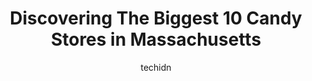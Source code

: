 ---
layout: ampstory
image: https://i0.wp.com/paketmu.com/wp-content/uploads/2023/06/the-candy-cottage-0-in-massachusetts-1686367088.jpeg?resize=640,853
author: techidn
featured: false
description: Explore the diverse Candy Store scene in Massachusetts, home to an incredible selection of 10 establishments catering to every taste. Whether youre in search of iconic favorites or undiscov
title: Discovering The Biggest 10 Candy Stores in Massachusetts
cover:
   title: Discovering The Biggest 10 Candy Stores in Massachusetts
   subtitle: RICKPATE
   background: https://paketmu.com/wp-content/uploads/2023/06/the-candy-cottage-0-in-massachusetts-1686367088.jpeg

pages: 
 - layout: thirds
   top: <h1>#1 Hilliards Chocolates</h1>
   bottom: "<p>so I hadnt been there in about 10 years I was happy that they hadnt changed the quality. We purchased two different size boxes of a variety of chocolates and all delici</p>"
   background: https://paketmu.com/wp-content/uploads/2023/06/the-candy-cottage-1-in-massachusetts-1686367088.jpeg
   backgroundblur: true
 - layout: thirds
   top: <h1>#2 Colonial Candies</h1>
   bottom: "<p>Beautiful building with an old fashioned style, aisles full of candies and treats, a bit pricey. Ice cream available as well with a sundae bar, but not open on weekdays.</p>"
   background: https://paketmu.com/wp-content/uploads/2023/06/the-candy-cottage-2-in-massachusetts-1686367090.jpeg
   cta:
      link: https://paketmu.com/discovering-the-biggest-10-candy-stores-in-massachusetts/
      text: Discovering The Biggest 10 Candy Stores in Massachusetts
 - layout: thirds
   top: <h1>#3 The Penny Candy Store</h1>
   bottom: "<p>Great selection of candy but the selection has certainly changed a bit since new ownership of this business took over. Lots of vintage candy that you would have trouble f</p>"
   background: https://paketmu.com/wp-content/uploads/2023/06/the-candy-cottage-3-in-massachusetts-1686367090.jpeg
   cta:
      link: https://paketmu.com/discovering-the-biggest-10-candy-stores-in-massachusetts/
      text: Discovering The Biggest 10 Candy Stores in Massachusetts
 - layout: thirds
   top: <h1>#4 Wayside Country Store</h1>
   bottom: "<p>1015 Boston Post Rd E #1, Marlborough, MA 01752, United States</p>"
   background: https://images.unsplash.com/photo-1540457036297-448b6b99e91c?ixlib=rb-4.0.3&ixid=MnwxMjA3fDB8MHxwaG90by1wYWdlfHx8fGVufDB8fHx8&auto=format&fit=crop&w=640&h=853&q=80
   cta:
      link: https://paketmu.com/discovering-the-biggest-10-candy-stores-in-massachusetts/
      text: Discovering The Biggest 10 Candy Stores in Massachusetts
 - layout: thirds
   top: <h1>#5 Mrs Nelsons Candy House</h1>
   bottom: "<p>292 Chelmsford St, Chelmsford, MA 01824, United States</p>"
   background: https://images.unsplash.com/photo-1533998839656-76f5e4b2bccb?ixlib=rb-4.0.3&ixid=MnwxMjA3fDB8MHxwaG90by1wYWdlfHx8fGVufDB8fHx8&auto=format&fit=crop&w=640&h=853&q=80
   cta:
      link: https://paketmu.com/discovering-the-biggest-10-candy-stores-in-massachusetts/
      text: Discovering The Biggest 10 Candy Stores in Massachusetts
 - layout: thirds
   top: <h1>#6 Lolli & Pops</h1>
   bottom: "<p>1245 Worcester St, Natick, MA 01760, United States</p>"
   background: https://images.unsplash.com/photo-1564951434112-64d74cc2a2d7?ixlib=rb-4.0.3&ixid=MnwxMjA3fDB8MHxwaG90by1wYWdlfHx8fGVufDB8fHx8&auto=format&fit=crop&w=640&h=853&q=80
   cta:
      link: https://paketmu.com/discovering-the-biggest-10-candy-stores-in-massachusetts/
      text: Discovering The Biggest 10 Candy Stores in Massachusetts
 - layout: thirds
   top: <h1>#7 Pinches & Pounds</h1>
   bottom: "<p>785 Bedford St, Whitman, MA 02382, United States</p>"
   background: https://images.unsplash.com/photo-1549241520-425e3dfc01cb?ixlib=rb-4.0.3&ixid=MnwxMjA3fDB8MHxwaG90by1wYWdlfHx8fGVufDB8fHx8&auto=format&fit=crop&w=640&h=853&q=80
   cta:
      link: https://paketmu.com/discovering-the-biggest-10-candy-stores-in-massachusetts/
      text: Discovering The Biggest 10 Candy Stores in Massachusetts
 - layout: thirds
   middle: Continue reading...
   background: https://images.unsplash.com/photo-1608501821300-4f99e58bba77?ixlib=rb-4.0.3&ixid=MnwxMjA3fDB8MHxwaG90by1wYWdlfHx8fGVufDB8fHx8&auto=format&fit=crop&w=640&h=853&q=80
   cta:
      link: https://paketmu.com/discovering-the-biggest-10-candy-stores-in-massachusetts/
      text: Discovering The Biggest 10 Candy Stores in Massachusetts
      
---